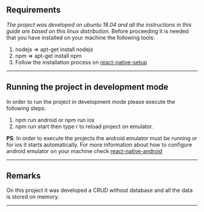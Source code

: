 ## Requirements

*The project was developed on ubuntu 18.04 and all the instructions in this guide are based on this linux distribution.*
Before proceeding it is needed that you have installed on your machine the following tools:

1. nodejs => apt-get install nodejs
2. npm => apt-get install npm
3. Follow the installation process on [react-native-setup](https://reactnative.dev/docs/environment-setup)

---

## Running the project in development mode

In order to run the project in development mode please execute the following steps:

1. npm run android or npm run ios
2. npm run start then type r to reload project on emulator.

**PS**: In order to execute the projects the android emulator must be running or for ios it starts automatically. For more information about how to configure android emulator on your machine check [react-native-android](https://reactnative.dev/docs/environment-setup)

---

## Remarks

On this project it was developed a CRUD without database and all the data is stored on memory.

---
